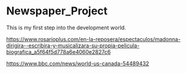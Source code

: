 # Newspaper_Project
This is my first step into the development world.

https://www.rosarioplus.com/en-la-reposera/espectaculos/madonna-dirigira--escribira-y-musicalizara-su-propia-pelicula-biografica_a5f64f5d778a6e4060e2827c6

https://www.bbc.com/news/world-us-canada-54489432